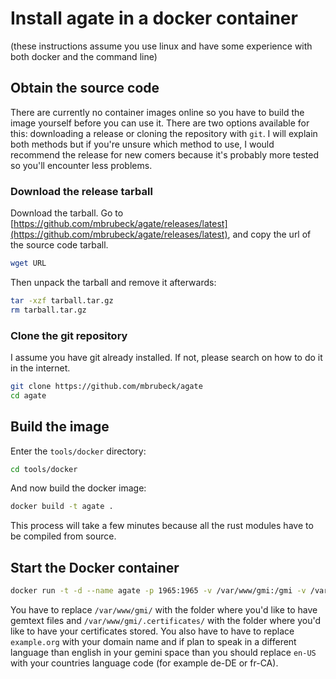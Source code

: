 # Install agate in a docker container

(these instructions assume you use linux and have some experience with both docker and the command line)

## Obtain the source code

There are currently no container images online so you have to build the image yourself before you can use it.
There are two options available for this: downloading a release or cloning the repository with `git`.
I will explain both methods but if you're unsure which method to use, I would recommend the release for new comers because it's probably more tested so you'll encounter less problems.

### Download the release tarball

Download the tarball. Go to [https://github.com/mbrubeck/agate/releases/latest](https://github.com/mbrubeck/agate/releases/latest), and copy the url of the source code tarball.

```sh
wget URL
```

Then unpack the tarball and remove it afterwards:

```sh
tar -xzf tarball.tar.gz
rm tarball.tar.gz
```

### Clone the git repository

I assume you have git already installed. If not, please search on how to do it in the internet.

```sh
git clone https://github.com/mbrubeck/agate
cd agate
```

## Build the image

Enter the `tools/docker` directory:

```sh
cd tools/docker
```
And now build the docker image:

```sh
docker build -t agate .
```

This process will take a few minutes because all the rust modules have to be compiled from source.

## Start the Docker container

```sh
docker run -t -d --name agate -p 1965:1965 -v /var/www/gmi:/gmi -v /var/www/gmi/.certificates:/app/.certificates -e HOSTNAME=example.org -e LANG=en-US agate:latest
```

You have to replace `/var/www/gmi/` with the folder where you'd like to have gemtext files and `/var/www/gmi/.certificates/` with the folder where you'd like to have your certificates stored. You also have to have to replace `example.org` with your domain name and if plan to speak in a different language than english in your gemini space than you should replace `en-US` with your countries language code (for example de-DE or fr-CA).
